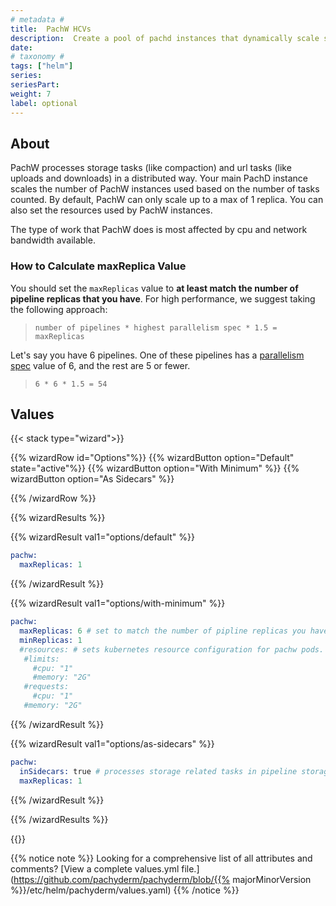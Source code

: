 ```yaml
---
# metadata # 
title:  PachW HCVs
description:  Create a pool of pachd instances that dynamically scale storage task handling. 
date: 
# taxonomy #
tags: ["helm"]
series:
seriesPart:
weight: 7
label: optional
--- 
```


## About

PachW processes storage tasks (like compaction) and url tasks (like uploads and downloads) in a distributed way. Your main PachD instance scales the number of PachW instances used based on the number of tasks counted. By default, PachW can only scale up to a max of 1 replica. You can also set the resources used by PachW instances. 

The type of work that PachW does is most affected by cpu and network bandwidth available.

### How to Calculate maxReplica Value
You should set the `maxReplicas` value to **at least match the number of pipeline replicas that you have**. For high performance, we suggest taking the following approach:

> `number of pipelines * highest parallelism spec * 1.5 = maxReplicas`

Let's say you have 6 pipelines. One of these pipelines has a [parallelism spec](../../pipeline-spec/parallelism) value of 6, and the rest are 5 or fewer. 

> `6 * 6 * 1.5 = 54`


## Values 

{{< stack type="wizard">}}

{{% wizardRow id="Options"%}}
{{% wizardButton option="Default"  state="active"%}}
{{% wizardButton option="With Minimum" %}}
{{% wizardButton option="As Sidecars"  %}}

{{% /wizardRow %}}

{{% wizardResults %}}

{{% wizardResult val1="options/default" %}}

```s
pachw:
  maxReplicas: 1
  ```

{{% /wizardResult %}}


{{% wizardResult val1="options/with-minimum" %}}
```s
pachw:
  maxReplicas: 6 # set to match the number of pipline replicas you have; sample formula: pipeline count * paralellism = target maxReplicas
  minReplicas: 1
  #resources: # sets kubernetes resource configuration for pachw pods. If not defined, config from pachd is reused. We recommend defining resources when running pachw with a high value of maxReplicas (when formula is: target maxReplicas * 1.5).
   #limits:
     #cpu: "1"
     #memory: "2G"
   #requests:
     #cpu: "1"
   #memory: "2G"
```

{{% /wizardResult %}}

{{% wizardResult val1="options/as-sidecars" %}}
```s
pachw:
  inSidecars: true # processes storage related tasks in pipeline storage sidecars like version 2.4.2 or less.
  maxReplicas: 1
```

{{% /wizardResult %}}

{{% /wizardResults %}}

{{</stack >}}

{{% notice note %}}
Looking for a comprehensive list of all attributes and comments? [View a complete values.yml file.](https://github.com/pachyderm/pachyderm/blob/{{% majorMinorVersion %}}/etc/helm/pachyderm/values.yaml)
{{% /notice %}}